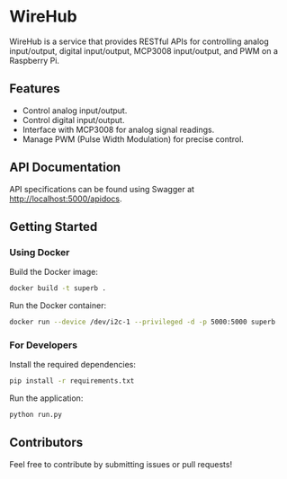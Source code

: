 <!-- # WireHub

## for the Developers
```sh
pip install -r requirements.txt
pip install RPi.GPIO spidev smbus Flask

docker build -t superb .
docker run --device /dev/i2c-1 --privileged -d -p 5000:5000 superb
``` -->
# WireHub

WireHub is a service that provides RESTful APIs for controlling analog input/output, digital input/output, MCP3008 input/output, and PWM on a Raspberry Pi.

## Features
- Control analog input/output.
- Control digital input/output.
- Interface with MCP3008 for analog signal readings.
- Manage PWM (Pulse Width Modulation) for precise control.

## API Documentation
API specifications can be found using Swagger at [http://localhost:5000/apidocs](http://localhost:5000/apidocs).

## Getting Started

### Using Docker
Build the Docker image:
```bash
docker build -t superb .
```

Run the Docker container:
```bash
docker run --device /dev/i2c-1 --privileged -d -p 5000:5000 superb
```

### For Developers
Install the required dependencies:
```bash
pip install -r requirements.txt
```

Run the application:
```bash
python run.py
```

## Contributors

Feel free to contribute by submitting issues or pull requests!
